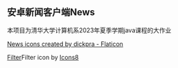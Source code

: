 ## 安卓新闻客户端News

本项目为清华大学计算机系2023年夏季学期java课程的大作业

<a href="https://www.flaticon.com/free-icons/news" title="news icons">News icons created by dickpra - Flaticon</a>

<a target="_blank" href="https://icons8.com/icon/14192/filter">Filter</a>Filter icon by <a target="_blank" href="https://icons8.com">Icons8</a>
